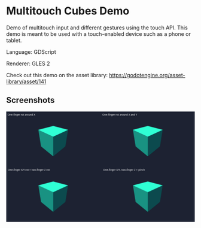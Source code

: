 # Multitouch Cubes Demo

Demo of multitouch input and different gestures using the touch API. This demo is meant to be used with a touch-enabled device such as a phone or tablet.

Language: GDScript

Renderer: GLES 2

Check out this demo on the asset library: https://godotengine.org/asset-library/asset/141

## Screenshots

![Screenshot](screenshots/multitouch_cubes.png)
